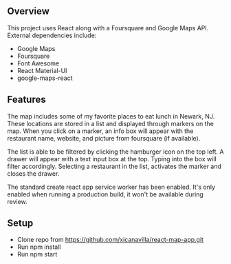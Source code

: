 
## Overview
This project uses React along with a Foursquare and Google Maps API. External dependencies include:
* Google Maps
* Foursquare
* Font Awesome
* React Material-UI
* google-maps-react

## Features
The map includes some of my favorite places to eat lunch in Newark, NJ. These locations are stored in a list and displayed through markers on the map. When you click on a marker, an info box will appear with the restaurant name, website, and picture from foursquare (if available).

The list is able to be filtered by clicking the hamburger icon on the top left. A drawer will appear with a text input box at the top. Typing into the box will filter accordingly. Selecting a restaurant in the list, activates the marker and closes the drawer.

The standard create react app service worker has been enabled. It's only enabled when running a production build, it won't be available during review.

## Setup

* Clone repo from https://github.com/xicanavilla/react-map-app.git
* Run npm install
* Run npm start
